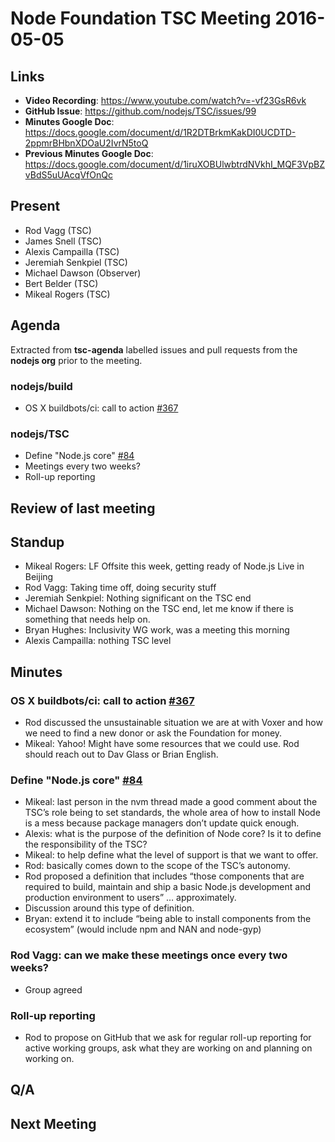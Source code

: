 # Node Foundation TSC Meeting 2016-05-05

## Links

* **Video Recording**: <https://www.youtube.com/watch?v=-vf23GsR6vk>
* **GitHub Issue**: <https://github.com/nodejs/TSC/issues/99>
* **Minutes Google Doc**: <https://docs.google.com/document/d/1R2DTBrkmKakDI0UCDTD-2ppmrBHbnXDOaU2IvrN5toQ>
* **Previous Minutes Google Doc**: <https://docs.google.com/document/d/1iruXOBUlwbtrdNVkhI_MQF3VpBZvBdS5uUAcqVfOnQc>

## Present

* Rod Vagg (TSC)
* James Snell (TSC)
* Alexis Campailla (TSC)
* Jeremiah Senkpiel (TSC)
* Michael Dawson (Observer)
* Bert Belder (TSC)
* Mikeal Rogers (TSC)

## Agenda

Extracted from **tsc-agenda** labelled issues and pull requests from the **nodejs org** prior to the meeting.

### nodejs/build

* OS X buildbots/ci: call to action [#367](https://github.com/nodejs/build/issues/367)

### nodejs/TSC

* Define "Node.js core" [#84](https://github.com/nodejs/TSC/issues/84)
* Meetings every two weeks?
* Roll-up reporting

## Review of last meeting

## Standup

- Mikeal Rogers: LF Offsite this week, getting ready of Node.js Live in Beijing
- Rod Vagg: Taking time off, doing security stuff
- Jeremiah Senkpiel: Nothing significant on the TSC end
- Michael Dawson: Nothing on the TSC end, let me know if there is something that needs help on.
- Bryan Hughes: Inclusivity WG work, was a meeting this morning
- Alexis Campailla: nothing TSC level

## Minutes

### OS X buildbots/ci: call to action [#367](https://github.com/nodejs/build/issues/367)

* Rod discussed the unsustainable situation we are at with Voxer and how we need to find a new donor or ask the Foundation for money.
* Mikeal: Yahoo! Might have some resources that we could use. Rod should reach out to Dav Glass or Brian English.

### Define "Node.js core" [#84](https://github.com/nodejs/TSC/issues/84)

* Mikeal: last person in the nvm thread made a good comment about the TSC’s role being to set standards, the whole area of how to install Node is a mess because package managers don’t update quick enough.
* Alexis: what is the purpose of the definition of Node core? Is it to define the responsibility of the TSC?
* Mikeal: to help define what the level of support is that we want to offer.
* Rod: basically comes down to the scope of the TSC’s autonomy.
* Rod proposed a definition that includes “those components that are required to build, maintain and ship a basic Node.js development and production environment to users” … approximately.
* Discussion around this type of definition.
* Bryan: extend it to include “being able to install components from the ecosystem” (would include npm and NAN and node-gyp)

### Rod Vagg: can we make these meetings once every two weeks?

* Group agreed

### Roll-up reporting

* Rod to propose on GitHub that we ask for regular roll-up reporting for active working groups, ask what they are working on and planning on working on.

## Q/A

## Next Meeting
